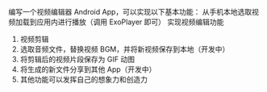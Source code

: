 编写一个视频编辑器 Android App，可以实现以下基本功能：
从手机本地选取视频加载到应用内进行播放（调用 ExoPlayer 即可）
实现视频编辑功能
1. 视频剪辑
2. 选取音频文件，替换视频 BGM，并将新视频保存到本地（开发中）
3. 将剪辑后的视频片段保存为 GIF 动图
4. 将生成的新文件分享到其他 App（开发中）
5. 其他功能可以发挥自己的想象力和创造力
